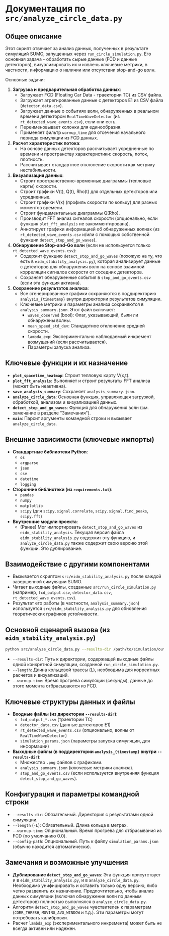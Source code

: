 # Документация по `src/analyze_circle_data.py`

## Общее описание

Этот скрипт отвечает за анализ данных, полученных в результате симуляций SUMO, запущенных через `run_circle_simulation.py`. Его основная задача - обработать сырые данные (FCD и данные детекторов), визуализировать их и извлечь ключевые метрики, в частности, информацию о наличии или отсутствии stop-and-go волн.

Основные задачи:

1.  **Загрузка и предварительная обработка данных**:
    *   Загружает FCD (Floating Car Data - траектории ТС) из CSV файла.
    *   Загружает агрегированные данные с детекторов E1 из CSV файла (`detector_data.csv`).
    *   Загружает данные о событиях волн, обнаруженных в реальном времени детектором `RealTimeWaveDetector` (из `rt_detected_wave_events.csv`), если они есть.
    *   Переименовывает колонки для единообразия.
    *   Применяет фильтр `warmup_time` для отсечения начального периода симуляции из FCD данных.
2.  **Расчет характеристик потока**:
    *   На основе данных детекторов рассчитывает усредненные по времени и пространству характеристики: скорость, поток, плотность.
    *   Рассчитывает стандартное отклонение скорости как метрику нестабильности.
3.  **Визуализация данных**:
    *   Строит пространственно-временные диаграммы (тепловые карты) скорости.
    *   Строит графики V(t), Q(t), Rho(t) для отдельных детекторов или усредненные.
    *   Строит графики V(x) (профиль скорости по кольцу) для разных моментов времени.
    *   Строит фундаментальные диаграммы Q(Rho).
    *   Производит FFT анализ сигналов скорости (опционально, если функция `plot_fft_analysis` не закомментирована).
    *   Аннотирует графики информацией об обнаруженных волнах (из `rt_detected_wave_events.csv` и/или с помощью собственной функции `detect_stop_and_go_waves`).
4.  **Обнаружение Stop-and-Go волн** (если не используется только `rt_detected_wave_events.csv`):
    *   Содержит функцию `detect_stop_and_go_waves` (похожую на ту, что есть в `eidm_stability_analysis.py`), которая анализирует данные с детекторов для обнаружения волн на основе взаимной корреляции сигналов скорости от соседних детекторов.
    *   Сохраняет обнаруженные события в `stop_and_go_events.csv` (если эта функция активна).
5.  **Сохранение результатов анализа**:
    *   Все сгенерированные графики сохраняются в поддиректорию `analysis_{timestamp}` внутри директории результатов симуляции.
    *   Ключевые метрики и параметры анализа сохраняются в `analysis_summary.json`. Этот файл включает:
        *   `waves_observed` (bool): Флаг, указывающий, были ли обнаружены волны.
        *   `mean_speed_std_dev`: Стандартное отклонение средней скорости.
        *   `lambda_exp`: Экспериментально наблюдаемый инкремент возмущений (если рассчитывается).
        *   Параметры запуска анализа.

## Ключевые функции и их назначение

-   **`plot_spacetime_heatmap`**: Строит тепловую карту V(x,t).
-   **`plot_fft_analysis`**: Выполняет и строит результаты FFT анализа (может быть неактивна).
-   **`save_analysis_summary`**: Сохраняет `analysis_summary.json`.
-   **`analyze_circle_data`**: Основная функция, управляющая загрузкой, обработкой, анализом и визуализацией данных.
-   **`detect_stop_and_go_waves`**: Функция для обнаружения волн (см. замечание в разделе "Замечания").
-   **`main`**: Парсит аргументы командной строки и вызывает `analyze_circle_data`.

## Внешние зависимости (ключевые импорты)

-   **Стандартные библиотеки Python**:
    *   `os`
    *   `argparse`
    *   `json`
    *   `csv`
    *   `datetime`
    *   `logging`
-   **Сторонние библиотеки (из `requirements.txt`)**:
    *   `pandas`
    *   `numpy`
    *   `matplotlib`
    *   `scipy` (для `scipy.signal.correlate`, `scipy.signal.find_peaks`, `scipy.fft`)
-   **Внутренние модули проекта**:
    *   (Ранее) Мог импортировать `detect_stop_and_go_waves` из `eidm_stability_analysis`. Текущая версия файла `eidm_stability_analysis.py` содержит эту функцию, и `analyze_circle_data.py` также содержит свою версию этой функции. Это дублирование.

## Взаимодействие с другими компонентами

-   Вызывается скриптом `src/eidm_stability_analysis.py` после каждой завершенной симуляции SUMO.
-   Читает выходные файлы, созданные `src/run_circle_simulation.py` (например, `fcd_output.csv`, `detector_data.csv`, `rt_detected_wave_events.csv`).
-   Результат его работы (в частности, `analysis_summary.json`) используется `src/eidm_stability_analysis.py` для обновления теоретических графиков устойчивости.

## Основной сценарий вызова (из `eidm_stability_analysis.py`)

```bash
python src/analyze_circle_data.py --results-dir /path/to/simulation/output --length RING_LENGTH
```
-   `--results-dir`: Путь к директории, содержащей выходные файлы одной конкретной симуляции, созданной `run_circle_simulation.py`.
-   `--length`: Длина кольцевой трассы (L), необходима для корректных расчетов и визуализаций.
-   `--warmup-time`: Время прогрева симуляции (секунды), данные до этого момента отбрасываются из FCD.

## Ключевые структуры данных и файлы

-   **Входные файлы (из директории `--results-dir`)**:
    *   `fcd_output_*.csv` (траектории ТС)
    *   `detector_data.csv` (данные детекторов E1)
    *   `rt_detected_wave_events.csv` (опционально, волны от `RealTimeWaveDetector`)
    *   `simulation_params.json` (параметры запуска симуляции, для информации)
-   **Выходные файлы (в поддиректории `analysis_{timestamp}` внутри `--results-dir`)**:
    *   Множество `.png` файлов с графиками.
    *   `analysis_summary.json` (ключевые метрики анализа).
    *   `stop_and_go_events.csv` (если используется внутренняя функция `detect_stop_and_go_waves`).

## Конфигурация и параметры командной строки

-   `--results-dir`: Обязательный. Директория с результатами одной симуляции.
-   `--length` (`-L`): Обязательный. Длина кольца в метрах.
-   `--warmup-time`: Опциональный. Время прогрева для отбрасывания из FCD (по умолчанию 0.0).
-   `--config-path`: Опциональный. Путь к файлу `simulation_params.json` (обычно находится автоматически).

## Замечания и возможные улучшения

-   **Дублирование `detect_stop_and_go_waves`**: Эта функция присутствует и в `eidm_stability_analysis.py`, и в `analyze_circle_data.py`. Необходимо унифицировать и оставить только одну версию, либо четко разделить их назначение. Предпочтительно, чтобы анализ данных симуляции (включая обнаружение волн по данным детекторов) полностью выполнялся в `analyze_circle_data.py`.
-   Алгоритм `detect_stop_and_go_waves` чувствителен к параметрам (`CORR_THRESH`, `MOVING_AVG_WINDOW` и т.д.). Эти параметры могут потребовать калибровки.
-   Расчет `lambda_exp` (экспериментального инкремента) может быть не всегда активен или надежен. 
